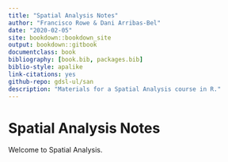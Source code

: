 ```yaml
--- 
title: "Spatial Analysis Notes"
author: "Francisco Rowe & Dani Arribas-Bel"
date: "2020-02-05"
site: bookdown::bookdown_site
output: bookdown::gitbook
documentclass: book
bibliography: [book.bib, packages.bib]
biblio-style: apalike
link-citations: yes
github-repo: gdsl-ul/san
description: "Materials for a Spatial Analysis course in R."
---
```


# Spatial Analysis Notes

Welcome to Spatial Analysis.

